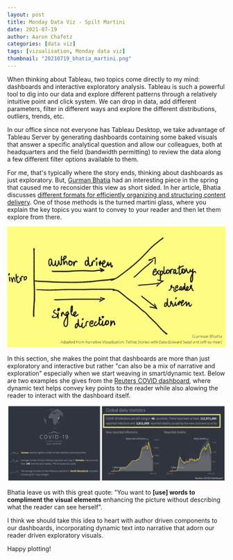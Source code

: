 ```yaml
---
layout: post
title: Monday Data Viz - Spilt Martini
date: 2021-07-19
author: Aaron Chafetz
categories: [data viz]
tags: [vizualisation, Monday data viz]
thumbnail: "20210719_bhatia_martini.png"
---
```


When thinking about Tableau, two topics come directly to my mind: dashboards and interactive exploratory analysis. Tableau is such a powerful tool to dig into our data and explore different patterns through a relatively intuitive point and click system. We can drop in data, add different parameters, filter in different ways and explore the different distributions, outliers, trends, etc. 

In our office since not everyone has Tableau Desktop, we take advantage of Tableau Server by generating dashboards containing some baked visuals that answer a specific analytical question and allow our colleagues, both at headquarters and the field (bandwidth permitting) to review the data along a few different filter options available to them. 

For me, that's typically where the story ends, thinking about dashboards as just exploratory. But, [Gurman Bhatia](https://www.gurmanbhatia.com/) had an interesting piece in the spring that caused me to reconsider this view as short sided. In her article, Bhatia discusses [different formats for efficiently organizing and structuring content delivery](https://www.gurmanbhatia.com/talk/2021/03/09/stories-structure.html).  One of those methods is the turned martini glass, where you explain the key topics you want to convey to your reader and then let them explore from there.

![Spilt martini glass content devliery structure](/assets/img/posts/20210719_bhatia_martini.png)

In this section, she makes the point that dashboards are more than just exploratory and interactive but rather "can also be a mix of narrative and exploration" especially when we start weaving in smart/dynamic text. Below are two examples she gives from the [Reuters COVID dashboard](https://graphics.reuters.com/world-coronavirus-tracker-and-maps/), where dynamic text helps convey key points to the reader while also alowing the reader to interact with the dashboard itself.

![Reuters COVID Dashboard with smart text](/assets/img/posts/20210719_bhatia_covid-smart-text.png)

Bhatia leave us with this great quote: "You want to **[use] words to compliment the visual elements** enhancing the picture without describing what the reader can see herself".

I think we should take this idea to heart with author driven components to our dashboards, incorporating dynamic text into narrative that adorn our reader driven exploratory visuals.

Happy plotting!